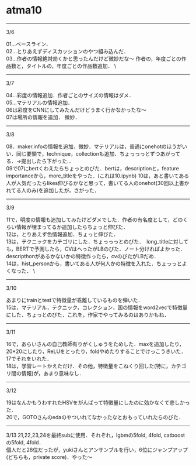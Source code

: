 # atma10

---
3/6

01…ベースライン． \
02…とりあえずディスカッションのやつ組み込んだ． \
03…作者の情報絶対効くかと思ったんだけど微妙だな〜 作者の，年度ごとの作品数と，タイトルの，年度ごとの作品数追加． \


---
3/7

04…彩度の情報追加．作者ごとのサイズの情報はダメ． \
05…マテリアルの情報追加． \
06は彩度をCNNにしてみたんだけどうまく行かなかったな〜 \
07は場所の情報を追加． 微妙． 

---
3/8

08．maker.infoの情報を追加．微妙．マテリアルは，普通にonehotのほうがいい．同じ要領で，technique，collectionも追加．ちょっっっとずつあがってる．→提出したら下がった… \
09で07にbertくわえたらちょっとのびた．bertは，descriptionと，feature importanceから，more_titleをやった．(これは10.ipynb) 
10は，あと書いてある人が人気だったらlikes伸びるかなと思って，書いてる人のonehot(30回以上書かれてる人のみ)を追加したが，さがった．

---
3/9

11で，明度の情報も追加してみたけどダメでした．作者の有名度として，どのくらい情報が埋まってるか追加したらちょっと伸びた． \
12は，とりあえず色情報追加．ちょっと伸びた． \
13は，テクニックをカテゴリにした．ちょっっっとのびた．　long_titleに対しても，BERTで予測したら，CVはへったがLBのびた．ノート分ければよかった． \
descripthonがあるかないかの特徴作ったら，cvのびたがLBだめ．　\
14は，hist_personから，書いてある人が何人かの特徴を入れた．ちょっっとよくなった． \

---
3/10

あまりにtrainとtestで特徴量が乖離しているものを弾いた．　\
15は，マテリアル，テクニック，コレクション，国の情報をword2vecで特徴量にした．ちょっとのびた．これを，作家でやってみるのはありかもね．

---
3/11

16で，あらいさんの自己教師有りがくしゅうをためした．maxを追加したり，20*20にしたり，ReLUをとったり，foldやめたりすることでけっこうきいた． \
17でそれをいれた． \
18は，学習レートかえただけ．その他，特徴量をこねくり回した(特に，カテゴリ間の情報)が，あまり意味なし．

---
3/12

19はなんかもうわすれたHSVをがんばって特徴量にしたのに効かなくて悲しかった． \
20で，GOTOさんのedaのやついれてなかったなとおもっていれたらのびた．

---
3/13
21,22,23,24を最終subに使用．それぞれ，lgbmの5fold, 4fold, catboostの5fold, 4fold． \
個人だと28位だったが，yukiさんとアンサンブルを行い，6位にジャンプアップ(どちらも，private score)．やった〜
